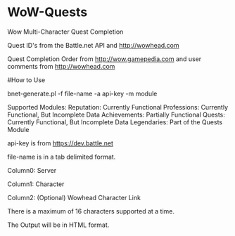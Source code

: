 # WoW-Quests
Wow Multi-Character Quest Completion

Quest ID's from the Battle.net API and http://wowhead.com

Quest Completion Order from http://wow.gamepedia.com and user comments from http://wowhead.com

#How to Use

bnet-generate.pl -f file-name -a api-key -m module

Supported Modules:
	Reputation: Currently Functional
	Professions: Currently Functional, But Incomplete Data
	Achievements: Partially Functional
	Quests: Currently Functional, But Incomplete Data
	Legendaries: Part of the Quests Module

api-key is from https://dev.battle.net

file-name is in a tab delimited format.

Column0:	Server

Column1:	Character

Column2:	(Optional) Wowhead Character Link

There is a maximum of 16 characters supported at a time.

The Output will be in HTML format.
